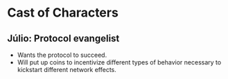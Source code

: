 # Cast of Characters

## Júlio: Protocol evangelist

- Wants the protocol to succeed.
- Will put up coins to incentivize different types of behavior necessary to kickstart different network effects.
